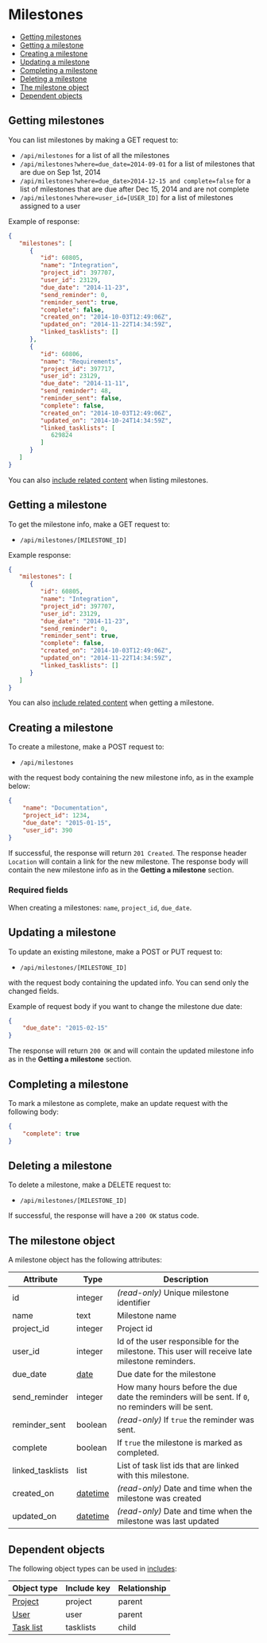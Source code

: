 # Milestones

* [Getting milestones](#list)
* [Getting a milestone](#get)
* [Creating a milestone](#create)
* [Updating a milestone](#update)
* [Completing a milestone](#complete)
* [Deleting a milestone](#delete)
* [The milestone object](#object)
* [Dependent objects](#dependencies)

<a name="list"></a>
## Getting milestones

You can list milestones by making a GET request to:

* `/api/milestones` for a list of all the milestones
* `/api/milestones?where=due_date=2014-09-01` for a list of milestones that are due on Sep 1st, 2014
* `/api/milestones?where=due_date>2014-12-15 and complete=false` for a list of milestones that are due after Dec 15, 2014 and are not complete
* `/api/milestones?where=user_id=[USER_ID]` for a list of milestones assigned to a user
 
Example of response:

```json
{
   "milestones": [
      {
         "id": 60805,
         "name": "Integration",
         "project_id": 397707,
         "user_id": 23129,
         "due_date": "2014-11-23",
         "send_reminder": 0,
         "reminder_sent": true,
         "complete": false,
         "created_on": "2014-10-03T12:49:06Z",
         "updated_on": "2014-11-22T14:34:59Z",
         "linked_tasklists": []
      },
      {
         "id": 60806,
         "name": "Requirements",
         "project_id": 397717,
         "user_id": 23129,
         "due_date": "2014-11-11",
         "send_reminder": 48,
         "reminder_sent": false,
         "complete": false,
         "created_on": "2014-10-03T12:49:06Z",
         "updated_on": "2014-10-24T14:34:59Z",
         "linked_tasklists": [
            629824
         ]
      }
   ]
}   
```

You can also [include related content](includes.md) when listing milestones.

<a name="get"></a>
## Getting a milestone

To get the milestone info, make a GET request to:

* `/api/milestones/[MILESTONE_ID]`

Example response:

```json
{
   "milestones": [
      {
         "id": 60805,
         "name": "Integration",
         "project_id": 397707,
         "user_id": 23129,
         "due_date": "2014-11-23",
         "send_reminder": 0,
         "reminder_sent": true,
         "complete": false,
         "created_on": "2014-10-03T12:49:06Z",
         "updated_on": "2014-11-22T14:34:59Z",
         "linked_tasklists": []
      }
   ]
}   
```

You can also [include related content](includes.md) when getting a milestone.

<a name="create"></a>
## Creating a milestone

To create a milestone, make a POST request to:

* `/api/milestones`

with the request body containing the new milestone info, as in the example below:

```json
{
    "name": "Documentation",
    "project_id": 1234,
    "due_date": "2015-01-15",
    "user_id": 390
}
```

If successful, the response will return `201 Created`. The response header `Location` will contain a link for the new milestone. The response body will contain the new milestone info as in the **Getting a milestone** section.

### Required fields

When creating a milestones: `name`, `project_id`, `due_date`.

<a name="update"></a>
## Updating a milestone

To update an existing milestone, make a POST or PUT request to:

* `/api/milestones/[MILESTONE_ID]`

with the request body containing the updated info. You can send only the changed fields.

Example of request body if you want to change the milestone due date:

```json
{
    "due_date": "2015-02-15"
}
```

The response will return `200 OK` and will contain the updated milestone info as in the **Getting a milestone** section.

<a name="complete"></a>
## Completing a milestone

To mark a milestone as complete, make an update request with the following body:

```json
{
    "complete": true
}
```

<a name="delete"></a>
## Deleting a milestone

To delete a milestone, make a DELETE request to:

* `/api/milestones/[MILESTONE_ID]`

If successful, the response will have a `200 OK` status code.

<a name="object"></a>
## The milestone object

A milestone object has the following attributes:

Attribute|Type|Description
---------|----|-----------
id | integer | _(read-only)_ Unique milestone identifier
name | text | Milestone name
project_id | integer | Project id 
user_id | integer | Id of the user responsible for the milestone. This user will receive late milestone reminders.
due_date | [date](datetime.md) | Due date for the milestone
send_reminder | integer | How many hours before the due date the reminders will be sent. If `0`, no reminders will be sent.
reminder_sent | boolean | _(read-only)_ If `true` the reminder was sent.
complete | boolean | If `true` the milestone is marked as completed.
linked_tasklists | list | List of task list ids that are linked with this milestone.
created_on | [datetime](datetime.md) | _(read-only)_ Date and time when the milestone was created
updated_on | [datetime](datetime.md) | _(read-only)_ Date and time when the milestone was last updated

<a name="dependencies"></a>
## Dependent objects

The following object types can be used in [includes](includes.md):

Object type|Include key|Relationship
-----------|-----------|----
[Project](projects.md) | project | parent
[User](users.md) | user | parent
[Task list](tasklists.md) | tasklists | child
